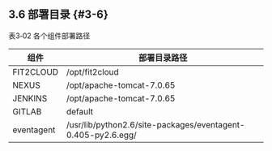 ## **3.6 部署目录** {#3-6}

表3‐02 各个组件部署路径

| 组件 | 部署目录路径 |
| --- | --- |
| FIT2CLOUD | /opt/fit2cloud |
| NEXUS | /opt/apache-tomcat-7.0.65 |
| JENKINS | /opt/apache-tomcat-7.0.65 |
| GITLAB | default |
| eventagent | /usr/lib/python2.6/site-packages/eventagent-0.405-py2.6.egg/ |